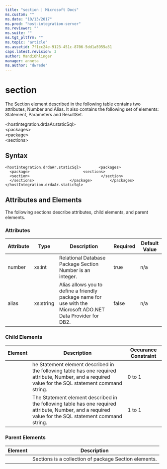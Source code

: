```yaml
---
title: "section | Microsoft Docs"
ms.custom: ""
ms.date: "10/13/2017"
ms.prod: "host-integration-server"
ms.reviewer: ""
ms.suite: ""
ms.tgt_pltfrm: ""
ms.topic: "article"
ms.assetid: 7f1cc24e-9123-451c-8706-5dd1a5955a31
caps.latest.revision: 3
author: MandiOhlinger
manager: anneta
ms.author: "dwrede"
---
```

# section
The Section element described in the following table contains two attributes, Number and Alias. It also contains the following set of elements: Statement, Parameters and ResultSet.  
  
 \<hostIntegration.drdaAr.staticSql>  
\<packages>  
\<package>  
\<sections>  
  
## Syntax  
  
```  
<hostIntegration.drdaAr.staticSql>        <packages>                <package>                        <sections>                                <section>                                </section>                        </sections>                </package>        </packages></hostIntegration.drdaAr.staticSql>  
```  
  
## Attributes and Elements  
 The following sections describe attributes, child elements, and parent elements.  
  
### Attributes  
  
|Attribute|Type|Description|Required|Default Value|  
|---------------|----------|-----------------|--------------|-------------------|  
|number|xs:int|Relational Database Package Section Number is an integer.|true|n/a|  
|alias|xs:string|Alias allows you to define a friendly package name for use with the Microsoft ADO.NET Data Provider for DB2.|false|n/a|  
  
### Child Elements  
  
|Element|Description|Occurance Constraint|  
|-------------|-----------------|--------------------------|  
||he Statement element described in the following table has one required attribute, Number, and a required value for the SQL statement command string.|0 to 1|  
||The Statement element described in the following table has one required attribute, Number, and a required value for the SQL statement command string.|1 to 1|  
  
### Parent Elements  
  
|Element|Description|  
|-------------|-----------------|  
||Sections is a collection of package Section elements.|